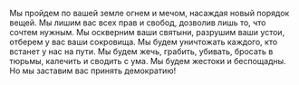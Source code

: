   Мы пройдем по вашей земле огнем и мечом, насаждая новый порядок вещей.
Мы лишим вас всех прав и свобод, дозволив лишь то, что сочтем нужным.
Мы оскверним ваши святыни, разрушим ваши устои, отберем у вас ваши сокровища.
Мы будем уничтожать каждого, кто встанет у нас на пути.
Мы будем жечь, грабить, убивать, бросать в тюрьмы, калечить и сводить с ума.
Мы будем жестоки и беспощадны.
Но мы заставим вас принять демократию!    